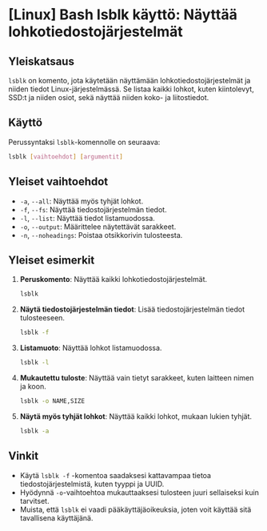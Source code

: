# [Linux] Bash lsblk käyttö: Näyttää lohkotiedostojärjestelmät

## Yleiskatsaus
`lsblk` on komento, jota käytetään näyttämään lohkotiedostojärjestelmät ja niiden tiedot Linux-järjestelmässä. Se listaa kaikki lohkot, kuten kiintolevyt, SSD:t ja niiden osiot, sekä näyttää niiden koko- ja liitostiedot.

## Käyttö
Perussyntaksi `lsblk`-komennolle on seuraava:

```bash
lsblk [vaihtoehdot] [argumentit]
```

## Yleiset vaihtoehdot
- `-a`, `--all`: Näyttää myös tyhjät lohkot.
- `-f`, `--fs`: Näyttää tiedostojärjestelmän tiedot.
- `-l`, `--list`: Näyttää tiedot listamuodossa.
- `-o`, `--output`: Määrittelee näytettävät sarakkeet.
- `-n`, `--noheadings`: Poistaa otsikkorivin tulosteesta.

## Yleiset esimerkit

1. **Peruskomento**: Näyttää kaikki lohkotiedostojärjestelmät.
   ```bash
   lsblk
   ```

2. **Näytä tiedostojärjestelmän tiedot**: Lisää tiedostojärjestelmän tiedot tulosteeseen.
   ```bash
   lsblk -f
   ```

3. **Listamuoto**: Näyttää lohkot listamuodossa.
   ```bash
   lsblk -l
   ```

4. **Mukautettu tuloste**: Näyttää vain tietyt sarakkeet, kuten laitteen nimen ja koon.
   ```bash
   lsblk -o NAME,SIZE
   ```

5. **Näytä myös tyhjät lohkot**: Näyttää kaikki lohkot, mukaan lukien tyhjät.
   ```bash
   lsblk -a
   ```

## Vinkit
- Käytä `lsblk -f` -komentoa saadaksesi kattavampaa tietoa tiedostojärjestelmistä, kuten tyyppi ja UUID.
- Hyödynnä `-o`-vaihtoehtoa mukauttaaksesi tulosteen juuri sellaiseksi kuin tarvitset.
- Muista, että `lsblk` ei vaadi pääkäyttäjäoikeuksia, joten voit käyttää sitä tavallisena käyttäjänä.